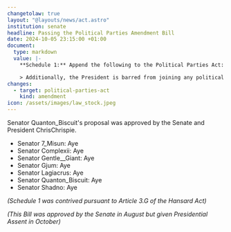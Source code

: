 ```yaml
---
changetolaw: true
layout: "@layouts/news/act.astro"
institution: senate
headline: Passing the Political Parties Amendment Bill
date: 2024-10-05 23:15:00 +01:00
document:
  type: markdown
  value: |-
    **Schedule 1:** Append the following to the Political Parties Act:

    > Additionally, the President is barred from joining any political party.
changes:
  - target: political-parties-act
    kind: amendment
icon: /assets/images/law_stock.jpeg
---
```

Senator Quanton_Biscuit's proposal was approved by the Senate and President ChrisChrispie.<!--more-->

- Senator 7_Misun: Aye
- Senator Complexii: Aye
- Senator Gentle__Giant: Aye
- Senator Gjum: Aye
- Senator Lagiacrus: Aye
- Senator Quanton_Biscuit: Aye
- Senator Shadno: Aye

*(Schedule 1 was contrived pursuant to Article 3.G of the Hansard Act)*

*(This Bill was approved by the Senate in August but given Presidential Assent in October)*